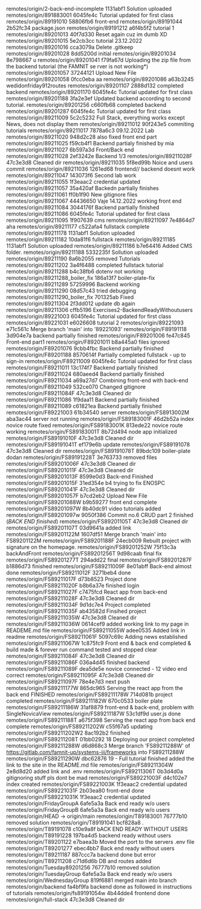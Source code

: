 remotes/origin/2-back-end-incomplete 1131abf1 Solution uploaded
  remotes/origin/891883001             6045fe4c Tutorial updated for first class
  remotes/origin/89191010              58806fb6 front-end
  remotes/origin/89191044              2b52fc34 package.json
  remotes/origin/89191212              a6f4b5f2 tutorial 1
  remotes/origin/89201013              40f7d330 Reset again cuz im dumb XD
  remotes/origin/89201015              5e2cb3cc tutorial 23.12.2022
  remotes/origin/89201016              cca3079a Delete .gitkeep
  remotes/origin/89201028              8dd5200d initial
  remotes/origin/89201034              8e798667 u
  remotes/origin/89201041              f79fa67d Uploading the zip file from the backend tutorial (the FAMNIT se
rver is not working*)
  remotes/origin/89201057              37244121 Upload New File
  remotes/origin/89201058              0fcc0eba aa
  remotes/origin/89201086              a63b3245 wedidonfriday912routes
  remotes/origin/89201107              2888d132 completed backend
  remotes/origin/89201170              6045fe4c Tutorial updated for first class
  remotes/origin/89201188              3fa2e3ef Updated backend according to second tutorial.
  remotes/origin/89201256              c660fb68 completed backend
  remotes/origin/89201287              6045fe4c Tutorial updated for first class
  remotes/origin/89211009              5c2c5232 Full Stack, everything works except News, does not display them
  remotes/origin/89211012              90f243e5 commiting tutorials
  remotes/origin/89211017              7878a6c3 09.12.2022 Lab
  remotes/origin/89211020              948d2c28 also fixed front end part
  remotes/origin/89211025              f59cb4f1 Backend partialy finished by mia
  remotes/origin/89211027              6b597a3d Front/Back end
  remotes/origin/89211028              2ef3242e Backend 1/3
  remotes/origin/89211028F             47c3e3d8 Cleaned dir
  remotes/origin/89211035              5f8ed99b Noice and users commit
  remotes/origin/89211036              1261ed68 frontend// backend doesnt work
  remotes/origin/89211047              143073f6 Second lab work
  remotes/origin/89211055              1f3eaac2 credential updated
  remotes/origin/89211057              35a420af Backedn partially finishes
  remotes/origin/89211061              ff0b1f90 New gitignore files
  remotes/origin/89211067              44436650 Vaje 14.12.2022 working front end
  remotes/origin/89211084              3044176f Backend partially finished
  remotes/origin/89211086              6045fe4c Tutorial updated for first class
  remotes/origin/89211095              1f907639 cms
  remotes/origin/89211097              7e4864d7 aha
  remotes/origin/89211177              c522afa4 fullstack complete
  remotes/origin/89211178              1131abf1 Solution uploaded
  remotes/origin/89211182              10da81f6 fullstack
  remotes/origin/89211185              1131abf1 Solution uploaded
  remotes/origin/89211186              b7e64416 Added CMS  folder.
  remotes/origin/89211188              5332235f Sollution uploaded
  remotes/origin/89211190              8a6b2055 removed Tutorials
  remotes/origin/89211202              3a4f6488 completed fullstack tutorial
  remotes/origin/89211288              b4c38fb6 dotenv not working
  remotes/origin/89211288_boiler_fix   186a13f7 boiler-plate-fix
  remotes/origin/89211289              57259996 Backend working
  remotes/origin/89211290              08d57c43 tried debugging
  remotes/origin/89211290_boiler_fix   701325ab Fixed
  remotes/origin/89211304              2f3dd012 update db again
  remotes/origin/89211306              cffb5196 Exercises2-BackendReadyWithoutusers
  remotes/origin/89221003              6045fe4c Tutorial updated for first class
  remotes/origin/89221031              e6026608 tutorial 2 
  remotes/origin/89221093              e71c561c Merge branch 'main' into '89221093'
  remotes/origin/F89191118             3d904e7a backend partially finished
  remotes/origin/F89201006             fe47c845 Front-end part1
  remotes/origin/F89201011             b8a445a0 files ignored
  remotes/origin/F89201076             9cbb4fbc Backend partially finished
  remotes/origin/F89201188             8570614f Partially completed fullstack - up to sign-in
  remotes/origin/F89211009             6045fe4c Tutorial updated for first class
  remotes/origin/F89211011             13c174f7 Backend partially finished
  remotes/origin/F89211024             680aeed4 Backend partially finished
  remotes/origin/F89211034             a69a27d7 Combining front-end with back-end
  remotes/origin/F89211049             532ce070 Changed gitignore
  remotes/origin/F89211084F            47c3e3d8 Cleaned dir
  remotes/origin/F89211086             1f9daa11 Backend partially finished
  remotes/origin/F89211089             c61821ea Backend partially finished
  remotes/origin/F89221003             61b34540 server
  remotes/origin/FS8913002M            aba3ac44 server not running
  remotes/origin/FS89183001F           46d2b52a index novice route fixed
  remotes/origin/FS89183001K           813ede22 novice route working
  remotes/origin/FS89183001T           8b72d494 node app initialized
  remotes/origin/FS89191010F           47c3e3d8 Cleaned dir
  remotes/origin/FS89191041T           ef179e6b update
  remotes/origin/FS89191078            47c3e3d8 Cleaned dir
  remotes/origin/FS89191078T           89bdc109 boiler-plate dodan
  remotes/origin/FS89191228T           3e763733 removed files
  remotes/origin/FS89201006F           47c3e3d8 Cleaned dir
  remotes/origin/FS89201011F           47c3e3d8 Cleaned dir
  remotes/origin/FS89201013F           8599e0d3 Back-end Finished
  remotes/origin/FS89201015F           31ed354e b4 trying to fix ENOSPC
  remotes/origin/FS89201041F           47c3e3d8 Cleaned dir
  remotes/origin/FS89201057F           b7cd2eb2 Upload New File
  remotes/origin/FS89201088W           b9b59277 front end complete
  remotes/origin/FS89201097W           8b40dc91 video tutorials added
  remotes/origin/FS89201097w           9050f386 Commit no.6 CRUD part 2 finished (*BACK END finished*)
  remotes/origin/FS89201105T           47c3e3d8 Cleaned dir
  remotes/origin/FS89201107T           03d9641a added link
  remotes/origin/FS89201122M           1607df51 Merge branch 'main' into FS89201122M
  remotes/origin/FS89201188F           24ecb009 Rebuilt project with signature on the homepage.
  remotes/origin/FS89201252W           75f13c3a backAndFront
  remotes/origin/FS89201256T           9d98caab final fix
  remotes/origin/FS89201277T           294add22 final
  remotes/origin/FS89201287F           b1886d73 finished
  remotes/origin/FS89211009F           8e01abff Back-end almost done
  remotes/origin/FS89211012F           3271beb4 done
  remotes/origin/FS89211017F           d73b8523 Project done
  remotes/origin/FS89211020F           b8b6a37e finished login
  remotes/origin/FS89211027F           c7475fcd React app from back-end
  remotes/origin/FS89211028F           47c3e3d8 Cleaned dir
  remotes/origin/FS89211034F           9d1dc7e4 Project completed
  remotes/origin/FS89211035F           ab43582d Finsihed project
  remotes/origin/FS89211035W           47c3e3d8 Cleaned dir
  remotes/origin/FS89211036W           0614cef9 added working link to my page in READEME.md file
  remotes/origin/FS89211055W           adee0535 Added link in readme
  remotes/origin/FS89211061F           5097c69c Adding news established
  remotes/origin/FS89211067W           1c875fc9  Front end & back end completed & build made & forever run command tested and stopped clear
  remotes/origin/FS89211084F           47c3e3d8 Cleaned dir
  remotes/origin/FS89211086F           036a4d45 finished backend
  remotes/origin/FS89211089F           dea5de5e novice connected - 12 video end correct
    remotes/origin/FS89211095F           47c3e3d8 Cleaned dir
  remotes/origin/FS89211097F           78e4e7d3 next push
  remotes/origin/FS89211177W           865dc965 Serving the react app from the back end FINISHED
  remotes/origin/FS89211178W           714d081b project completed
  remotes/origin/FS89211182W           670c0533 boiler plate
  remotes/origin/FS89211186W           31af8879 front-end & back-end, problem with SingleNovicaView
  remotes/origin/FS89211187W           53c1df9d user.js done
  remotes/origin/FS89211188T           a675f398 Serving the react app from back end complete
  remotes/origin/FS89211202W           c55f67a5 updating
  remotes/origin/FS89211202W2          8ac192b2 finished
  remotes/origin/FS89211208T           01bb0292 18 Deploying our project completed
  remotes/origin/FS89211288W           d6d868c3 Merge branch 'FS89211288W' of https://gitlab.com/famnit-up/systems-iii/frameworks into FS89211288W
  remotes/origin/FS89211290W           dbc62876 19 - Full tutorial finished added the link to the site in the README.md file
  remotes/origin/FS89211304W           2e8d8d20 added link and .env
  remotes/origin/FS89211306T           0b3d4d0a gitignoring stuff pls dont be mad
  remotes/origin/FS89221003F           d4c102e7 index created
  remotes/origin/FS89221003K           1f3eaac2 credential updated
  remotes/origin/FS89221031F           2b03ea80 front-end done
  remotes/origin/FS89221031K           1f3eaac2 credential updated
  remotes/origin/FridayGroupA          6afe5a3a Back end ready w/o users
  remotes/origin/FridayGroupB          6afe5a3a Back end ready w/o users
  remotes/origin/HEAD                  -> origin/main
  remotes/origin/T89183001             76777b10 removed solution
  remotes/origin/T89191041             bcf828a8 .
  remotes/origin/T89191078             c10e9a8f bACK END READY WITHOUT USERS
  remotes/origin/T89191228             197ba4d5 backend ready without users
  remotes/origin/T89201122             e7baea3b Moved the port to the servers .env file
  remotes/origin/T89201277             ebec4bb7 Back end ready without users
  remotes/origin/T89211187             887ccc7a backend done but error
  remotes/origin/T89211208             c71d6d6b DB and routes added
  remotes/origin/Tuesday89201256       76777b10 removed solution
  remotes/origin/TuesdayGroup          6afe5a3a Back end ready w/o users
  remotes/origin/WednesdayGroup        819f6881 merged main into branch
  remotes/origin/backend               fa4bf9fa backend done as followed in instructions of tutorials
  remotes/origin/fs89191054w           4b44dde4 frontend done
  remotes/origin/full-stack            47c3e3d8 Cleaned dir